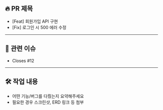 ## 🔥 PR 제목
- [Feat] 회원가입 API 구현
- [Fix] 로그인 시 500 에러 수정

---

## 📎 관련 이슈
- Closes #12

---

## 🛠 작업 내용
- 어떤 기능/버그를 다뤘는지 요약해주세요
- 필요한 경우 스크린샷, ERD 링크 등 첨부



